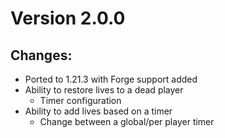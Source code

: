 # Version 2.0.0
## Changes:
- Ported to 1.21.3 with Forge support added
- Ability to restore lives to a dead player
  - Timer configuration
- Ability to add lives based on a timer
  - Change between a global/per player timer